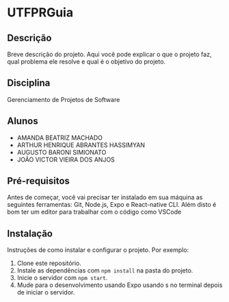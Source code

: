 # UTFPRGuia

## Descrição

Breve descrição do projeto. Aqui você pode explicar o que o projeto faz, qual problema ele resolve e qual é o objetivo do projeto.

## Disciplina

Gerenciamento de Projetos de Software

## Alunos

- AMANDA BEATRIZ MACHADO
- ARTHUR HENRIQUE ABRANTES HASSIMYAN
- AUGUSTO BARONI SIMIONATO
- JOÃO VICTOR VIEIRA DOS ANJOS

## Pré-requisitos

Antes de começar, você vai precisar ter instalado em sua máquina as seguintes ferramentas:
Git, Node.js, Expo e React-native CLI. 
Além disto é bom ter um editor para trabalhar com o código como VSCode

## Instalação

Instruções de como instalar e configurar o projeto. Por exemplo:

1. Clone este repositório.
2. Instale as dependências com `npm install` na pasta do projeto.
3. Inicie o servidor com `npm start`.
4. Mude para o desenvolvimento usando Expo usando s no terminal depois de iniciar o servidor.
